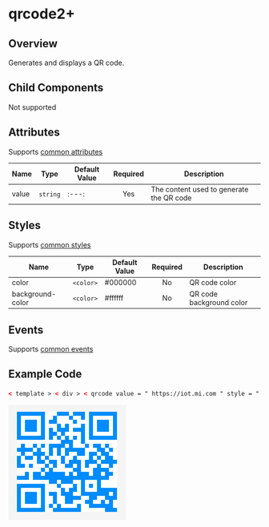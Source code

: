 <!-- 源地址: https://iot.mi.com/vela/quickapp/en/components/basic/qrcode.html -->

# qrcode2+

## Overview

Generates and displays a QR code.

## Child Components

Not supported

## Attributes

Supports [common attributes](</vela/quickapp/en/components/general/properties.html>)

Name | Type | Default Value | Required | Description  
---|:---:|---|:---:|---  
value | `string` |:---:| Yes | The content used to generate the QR code  
  
## Styles

Supports [common styles](</vela/quickapp/en/components/general/style.html>)

Name | Type | Default Value | Required | Description  
---|:---:|---|:---:|---  
color | `<color>` | #000000 | No | QR code color  
background-color | `<color>` | #ffffff | No | QR code background color  
  
## Events

Supports [common events](</vela/quickapp/en/components/general/events.html>)

## Example Code
```html
< template > < div > < qrcode value = " https://iot.mi.com " style = " color : #008cff ; " > </ qrcode > </ div > </ template >
```

![](../../images/qrcode.png)
